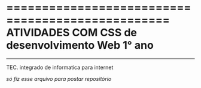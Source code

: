 
=================================================
ATIVIDADES COM CSS de desenvolvimento Web 1° ano
=================================================

________________________________________
TEC. integrado de informatica para internet


*só fiz esse arquivo para postar repositório* 